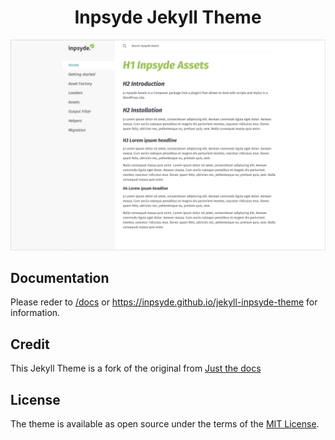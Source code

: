 <p align="center">
    <h1 align="center">Inpsyde Jekyll Theme</h1>
    <p align="center"></p>
</p>

![jekyll-inpsyde-theme](./jekyll-inpsyde-theme-screenshot.jpg)

## Documentation

Please reder to [/docs](./docs) or https://inpsyde.github.io/jekyll-inpsyde-theme for information.

## Credit
This Jekyll Theme is a fork of the original from <a href="https://pmarsceill.github.io/just-the-docs/" target="_blank">Just the docs</a>

## License

The theme is available as open source under the terms of the [MIT License](http://opensource.org/licenses/MIT).
